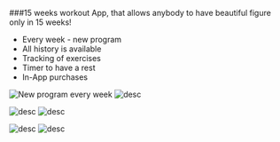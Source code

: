 ###15 weeks workout
App, that allows anybody to have beautiful figure only in 15 weeks!

 - Every week - new program
 - All history is available
 - Tracking of exercises
 - Timer to  have a rest
 - In-App purchases

![New program every week](https://github.com/megawina/15-weeks/blob/master/Screenshots%2015-weeks_1.0/scr1.png)
![desc](https://github.com/megawina/15-weeks/blob/master/Screenshots%2015-weeks_1.0/scr2.png)

![desc](https://github.com/megawina/15-weeks/blob/master/Screenshots%2015-weeks_1.0/scr3.png)
![desc](https://github.com/megawina/15-weeks/blob/master/Screenshots%2015-weeks_1.0/scr4.png)

![desc](https://github.com/megawina/15-weeks/blob/master/Screenshots%2015-weeks_1.0/scr5.png)
![desc](https://github.com/megawina/15-weeks/blob/master/Screenshots%2015-weeks_1.0/scr6.png)
